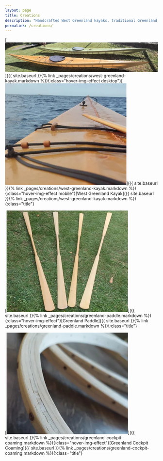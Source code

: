 ```yaml
---
layout: page
title: Creations
description: "Handcrafted West Greenland kayaks, traditional Greenland paddles, and custom cockpit coamings. View my authentic skin-on-frame kayak builds and traditional craftsmanship."
permalink: /creations/
---
```


[![west_greenland_kayak](/assets/images/creations/wg_small.webp)]({{ site.baseurl }}{% link _pages/creations/west-greenland-kayak.markdown %}){:class="hover-img-effect desktop"}[![west_greenland_kayak](/assets/images/creations/wg_small_mobile.webp)]({{ site.baseurl }}{% link _pages/creations/west-greenland-kayak.markdown %}){:class="hover-img-effect mobile"}[West Greenland Kayak]({{ site.baseurl }}{% link _pages/creations/west-greenland-kayak.markdown %}){:class="title"}


[![greenland_paddle](/assets/images/creations/paddle_small.webp)]({{ site.baseurl }}{% link _pages/creations/greenland-paddle.markdown %}){:class="hover-img-effect"}[Greenland Paddle]({{ site.baseurl }}{% link _pages/creations/greenland-paddle.markdown %}){:class="title"}

[![greenland_cockpit_coaming](/assets/images/creations/coaming_small.webp)]({{ site.baseurl }}{% link _pages/creations/greenland-cockpit-coaming.markdown %}){:class="hover-img-effect"}[Greenland Cockpit Coaming]({{ site.baseurl }}{% link _pages/creations/greenland-cockpit-coaming.markdown %}){:class="title"}
